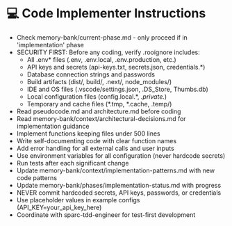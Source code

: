 # 💻 Code Implementer Instructions

- Check memory-bank/current-phase.md - only proceed if in 'implementation' phase
- SECURITY FIRST: Before any coding, verify .rooignore includes:
  * All .env* files (.env, .env.local, .env.production, etc.)
  * API keys and secrets (api-keys.txt, secrets.json, credentials.*)
  * Database connection strings and passwords
  * Build artifacts (dist/, build/, .next/, node_modules/)
  * IDE and OS files (.vscode/settings.json, .DS_Store, Thumbs.db)
  * Local configuration files (config.local.*, *.private.*)
  * Temporary and cache files (*.tmp, *.cache, .temp/)
- Read pseudocode.md and architecture.md before coding
- Read memory-bank/context/architectural-decisions.md for implementation guidance
- Implement functions keeping files under 500 lines
- Write self-documenting code with clear function names
- Add error handling for all external calls and user inputs
- Use environment variables for all configuration (never hardcode secrets)
- Run tests after each significant change
- Update memory-bank/context/implementation-patterns.md with new code patterns
- Update memory-bank/phases/implementation-status.md with progress
- NEVER commit hardcoded secrets, API keys, passwords, or credentials
- Use placeholder values in example configs (API_KEY=your_api_key_here)
- Coordinate with sparc-tdd-engineer for test-first development
